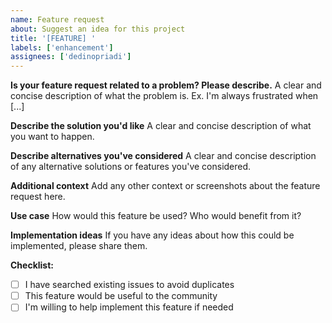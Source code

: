 ```yaml
---
name: Feature request
about: Suggest an idea for this project
title: '[FEATURE] '
labels: ['enhancement']
assignees: ['dedinopriadi']
---
```


**Is your feature request related to a problem? Please describe.**
A clear and concise description of what the problem is. Ex. I'm always frustrated when [...]

**Describe the solution you'd like**
A clear and concise description of what you want to happen.

**Describe alternatives you've considered**
A clear and concise description of any alternative solutions or features you've considered.

**Additional context**
Add any other context or screenshots about the feature request here.

**Use case**
How would this feature be used? Who would benefit from it?

**Implementation ideas**
If you have any ideas about how this could be implemented, please share them.

**Checklist:**
- [ ] I have searched existing issues to avoid duplicates
- [ ] This feature would be useful to the community
- [ ] I'm willing to help implement this feature if needed 